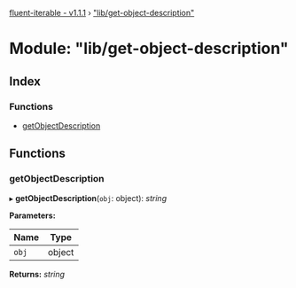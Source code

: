 [fluent-iterable - v1.1.1](../README.md) › ["lib/get-object-description"](_lib_get_object_description_.md)

# Module: "lib/get-object-description"

## Index

### Functions

* [getObjectDescription](_lib_get_object_description_.md#getobjectdescription)

## Functions

###  getObjectDescription

▸ **getObjectDescription**(`obj`: object): *string*

**Parameters:**

Name | Type |
------ | ------ |
`obj` | object |

**Returns:** *string*
